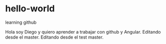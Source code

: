 # hello-world
learning github

Hola soy Diego y quiero aprender a trabajar con github y Angular.
Editando desde el master.
Editando desde el test master.
